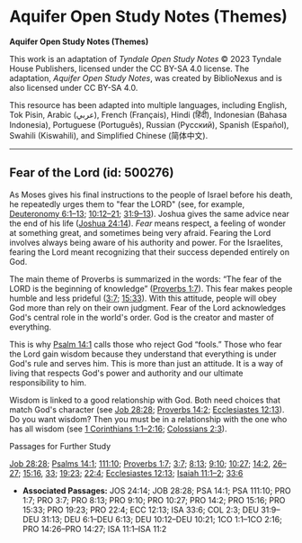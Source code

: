 # Aquifer Open Study Notes (Themes)

**Aquifer Open Study Notes (Themes)**

This work is an adaptation of *Tyndale Open Study Notes* © 2023 Tyndale House Publishers, licensed under the CC BY\-SA 4\.0 license. The adaptation, *Aquifer Open Study Notes*, was created by BiblioNexus and is also licensed under CC BY\-SA 4\.0\.

This resource has been adapted into multiple languages, including English, Tok Pisin, Arabic (عربي), French (Français), Hindi (हिंदी), Indonesian (Bahasa Indonesia), Portuguese (Português), Russian (Русский), Spanish (Español), Swahili (Kiswahili), and Simplified Chinese (简体中文).



--------------------------------

## Fear of the Lord (id: 500276)

As Moses gives his final instructions to the people of Israel before his death, he repeatedly urges them to "fear the LORD" (see, for example, [Deuteronomy 6:1–13](https://ref.ly/Deut6:1-Deut6:13); [10:12–21](https://ref.ly/Deut10:12-Deut10:21); [31:9–13](https://ref.ly/Deut31:9-Deut31:13)). Joshua gives the same advice near the end of his life ([Joshua 24:14](https://ref.ly/Josh24:14)). *Fear* means respect, a feeling of wonder at something great, and sometimes being very afraid. Fearing the Lord involves always being aware of his authority and power. For the Israelites, fearing the Lord meant recognizing that their success depended entirely on God.

The main theme of Proverbs is summarized in the words: “The fear of the LORD is the beginning of knowledge” ([Proverbs 1:7](https://ref.ly/Prov1:7)). This fear makes people humble and less prideful ([3:7](https://ref.ly/Prov3:7); [15:33](https://ref.ly/Prov15:33)). With this attitude, people will obey God more than rely on their own judgment. Fear of the Lord acknowledges God's central role in the world's order. God is the creator and master of everything. 

This is why [Psalm 14:1](https://ref.ly/Ps14:1) calls those who reject God “fools.” Those who fear the Lord gain wisdom because they understand that everything is under God's rule and serves him. This is more than just an attitude. It is a way of living that respects God's power and authority and our ultimate responsibility to him.

Wisdom is linked to a good relationship with God. Both need choices that match God's character (see [Job 28:28](https://ref.ly/Job28:28); [Proverbs 14:2](https://ref.ly/Prov14:2); [Ecclesiastes 12:13](https://ref.ly/Eccl12:13)). Do you want wisdom? Then you must be in a relationship with the one who has all wisdom (see [1 Corinthians 1:1–2:16](https://ref.ly/1Cor1:1-1Cor2:16); [Colossians 2:3](https://ref.ly/Col2:3)).

Passages for Further Study

[Job 28:28](https://ref.ly/Job28:28); [Psalms 14:1](https://ref.ly/Ps14:1); [111:10](https://ref.ly/Ps111:10); [Proverbs 1:7](https://ref.ly/Prov1:7); [3:7](https://ref.ly/Prov3:7); [8:13](https://ref.ly/Prov8:13); [9:10](https://ref.ly/Prov9:10); [10:27](https://ref.ly/Prov10:27); [14:2](https://ref.ly/Prov14:2), [26–27](https://ref.ly/Prov14:26-Prov14:27); [15:16](https://ref.ly/Prov15:16), [33](https://ref.ly/Prov15:33); [19:23](https://ref.ly/Prov19:23); [22:4](https://ref.ly/Prov22:4); [Ecclesiastes 12:13](https://ref.ly/Eccl12:13); [Isaiah 11:1–2](https://ref.ly/Isa11:1-Isa11:2); [33:6](https://ref.ly/Isa33:6)

* **Associated Passages:** JOS 24:14; JOB 28:28; PSA 14:1; PSA 111:10; PRO 1:7; PRO 3:7; PRO 8:13; PRO 9:10; PRO 10:27; PRO 14:2; PRO 15:16; PRO 15:33; PRO 19:23; PRO 22:4; ECC 12:13; ISA 33:6; COL 2:3; DEU 31:9–DEU 31:13; DEU 6:1–DEU 6:13; DEU 10:12–DEU 10:21; 1CO 1:1–1CO 2:16; PRO 14:26–PRO 14:27; ISA 11:1–ISA 11:2

